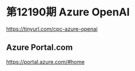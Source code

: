 # 第12190期 Azure OpenAI
https://tinyurl.com/cpc-azure-openai

## Azure Portal.com
https://portal.azure.com/#home
